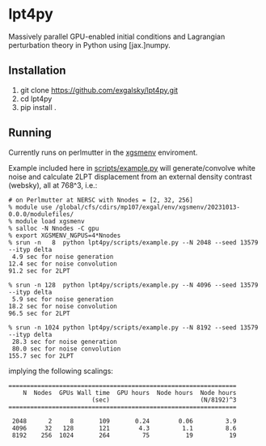 # lpt4py
Massively parallel GPU-enabled initial conditions and Lagrangian perturbation theory in Python using [jax.]numpy.

## Installation
1. git clone https://github.com/exgalsky/lpt4py.git
2. cd lpt4py
3. pip install .

## Running
Currently runs on perlmutter in the [xgsmenv](https://github.com/exgalsky/xgsmenv) enviroment.

Example included here in [scripts/example.py](https://github.com/exgalsky/lpt4py/blob/master/scripts/example.py) will generate/convolve white noise and calculate 2LPT displacement from an external density contrast (websky), all at 768^3, i.e.:
```
# on Perlmutter at NERSC with Nnodes = [2, 32, 256]
% module use /global/cfs/cdirs/mp107/exgal/env/xgsmenv/20231013-0.0.0/modulefiles/
% module load xgsmenv
% salloc -N Nnodes -C gpu
% export XGSMENV_NGPUS=4*Nnodes
% srun -n   8  python lpt4py/scripts/example.py --N 2048 --seed 13579 --ityp delta
 4.9 sec for noise generation
12.4 sec for noise convolution
91.2 sec for 2LPT

% srun -n 128  python lpt4py/scripts/example.py --N 4096 --seed 13579 --ityp delta
 5.9 sec for noise generation
18.2 sec for noise convolution
96.5 sec for 2LPT

% srun -n 1024 python lpt4py/scripts/example.py --N 8192 --seed 13579 --ityp delta
 28.3 sec for noise generation 
 80.0 sec for noise convolution
155.7 sec for 2LPT
```
implying the following scalings:
```
===============================================================
    N  Nodes  GPUs Wall time  GPU hours  Node hours  Node hours 
                       (sec)                         (N/8192)^3
===============================================================

 2048      2     8       109       0.24        0.06         3.9
 4096     32   128       121        4.3         1.1         8.6
 8192    256  1024       264         75          19          19      
```
